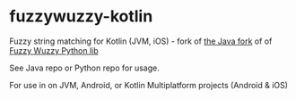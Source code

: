 # fuzzywuzzy-kotlin
Fuzzy string matching for Kotlin (JVM, iOS) - fork of [the Java fork](https://github.com/xdrop/fuzzywuzzy) of of [Fuzzy Wuzzy Python lib](https://github.com/seatgeek/fuzzywuzzy)

See Java repo or Python repo for usage.

For use in on JVM, Android, or Kotlin Multiplatform projects (Android & iOS)
